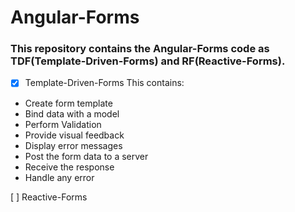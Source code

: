 # Angular-Forms
### This repository contains the Angular-Forms code as TDF(Template-Driven-Forms) and RF(Reactive-Forms).

- [X] Template-Driven-Forms
This contains:
- Create form template
- Bind data with a model
- Perform Validation
- Provide visual feedback
- Display error messages
- Post the form data to a server
- Receive the response
- Handle any  error

[ ] Reactive-Forms
